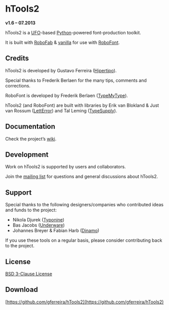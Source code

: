# hTools2

**v1.6 – 07.2013**

hTools2 is a [UFO](http://unifiedfontobject.org/)-based [Python](http://python.org/)-powered font-production toolkit.

It is built with [RoboFab](http://robofab.org) & [vanilla](http://code.typesupply.com/wiki/Vanilla) for use with [RoboFont](http://robofont.com/).

## Credits

hTools2 is developed by Gustavo Ferreira ([Hipertipo](http://hipertipo.com)).

Special thanks to Frederik Berlaen for the many tips, comments and corrections.

RoboFont is developed by Frederik Berlaen ([TypeMyType](http://typemytype.com)).

hTools2 (and RoboFont) are built with libraries by Erik van Blokland & Just van Rossum ([LettError](http://letterror.com)) and Tal Leming ([TypeSupply](http://typesupply.com)).

## Documentation

Check the project’s [wiki](https://github.com/gferreira/hTools2/wiki).

## Development

Work on hTools2 is supported by users and collaborators.

Join the [mailing list](http://lists.hipertipo.com/listinfo/htools2) for questions and general discussions about hTools2.

## Support

Special thanks to the following designers/companies who contributed ideas and funds to the project:

- Nikola Djurek ([Typonine](http://typonine.com/))
- Bas Jacobs ([Underware](http://underware.nl/))
- Johannes Breyer & Fabian Harb ([Dinamo](http://dinamo.us/))

If you use these tools on a regular basis, please consider contributing back to the project.

## License

[BSD 3-Clause License](http://www.opensource.org/licenses/BSD-3-Clause)

## Download

[https://github.com/gferreira/hTools2](https://github.com/gferreira/hTools2)
